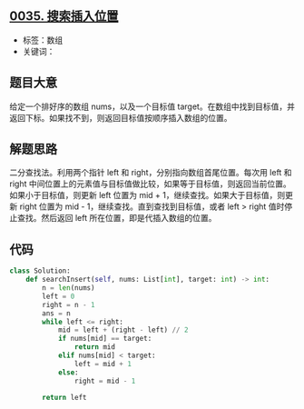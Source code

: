 ## [0035. 搜索插入位置](https://leetcode-cn.com/problems/search-insert-position/)

- 标签：数组
- 关键词：

## 题目大意

给定一个排好序的数组 nums，以及一个目标值 target。在数组中找到目标值，并返回下标。如果找不到，则返回目标值按顺序插入数组的位置。

## 解题思路

二分查找法。利用两个指针 left 和 right，分别指向数组首尾位置。每次用 left 和 right 中间位置上的元素值与目标值做比较，如果等于目标值，则返回当前位置。如果小于目标值，则更新 left 位置为 mid + 1，继续查找。如果大于目标值，则更新 right 位置为 mid - 1，继续查找。直到查找到目标值，或者 left > right 值时停止查找。然后返回 left 所在位置，即是代插入数组的位置。

## 代码

```Python
class Solution:
    def searchInsert(self, nums: List[int], target: int) -> int:
        n = len(nums)
        left = 0
        right = n - 1
        ans = n
        while left <= right:
            mid = left + (right - left) // 2
            if nums[mid] == target:
                return mid
            elif nums[mid] < target:
                left = mid + 1
            else:
                right = mid - 1

        return left
```

